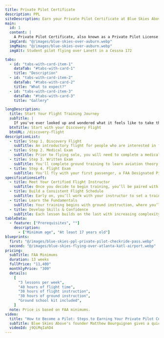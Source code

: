 ```yaml
---
title: Private Pilot Certificate
description: PPL
siteDescription: Earn your Private Pilot Certificate at Blue Skies Above in Lanett, Alabama. Start with a Discovery Flight and train with experienced CFIs to fly confidently and legally carry passengers. Financing available.
main:
  id: 1
  content: |
    A Private Pilot Certificate, also known as a Private Pilot License (PPL), allows for you to be pilot in command (PIC) and carry passengers
  imgCard: "@/images/blue-skies-over-auburn.webp"
  imgMain: "@/images/blue-skies-over-auburn.webp"
  imgAlt: Student pilot flying over Lanett in a Cessna 172

tabs:
  - id: "tabs-with-card-item-1"
    dataTab: "#tabs-with-card-1"
    title: "Description"
  - id: "tabs-with-card-item-2"
    dataTab: "#tabs-with-card-2"
    title: "What to expect?"
  - id: "tabs-with-card-item-3"
    dataTab: "#tabs-with-card-3"
    title: "Gallery"

longDescription:
  title: Start Your Flight Training Journey
  subTitle: |
    If you've ever looked up and wondered what it feels like to take the controls and navigate through the open sky, the Private Pilot Program at Blue Skies Above is your chance to turn that dream into reality. This program is designed for aspiring aviators who want the freedom to fly for personal travel or pure adventure. With our supportive team, experienced Certified Flight Instructors (CFIs), and a proven training structure, you'll be equipped with the skills and knowledge to become a confident, capable pilot. Whether your goal is weekend getaways or building a future in aviation, it all starts with one unforgettable step , schedule your discovery flight today and experience what it’s like to fly an aircraft for yourself.
  btnTitle: Start with your Discovery Flight
  btnURL: /discovery-flight
descriptionList:
  - title: Step 1. Discovery Flight
    subTitle: An introductory flight for people who are interested in flying. You fly the airplane and determine if flight training is right for you.
  - title: Step 2. Medical Exam
    subTitle: Prior to flying solo, you will need to complete a medical exam by a Aviation Medical Examiner (AME) to ensure you are fit to fly.
  - title: Step 3. Written Exam
    subTitle: You'll complete ground training to learn aviation theory, regulation, and weather. You'll have all the knowledge to pass your FAA written exam.
  - title: Step 4. Flight Exam
    subTitle: You'll fly with your first passenger, a FAA Designated Pilot Examiner (DPE) and demonstrate you meet the requirements of the Airmen Certification Standards (ACS).
specificationsLeft:
  - title: Meet Your Certified Flight Instructor
    subTitle: Once you decide to begin training, you’ll be paired with a Certified Flight Instructor (CFI). Together, you’ll create a tailored plan based on your goals and availability, backed by the full support of the Blue Skies Above team.
  - title: Build a Consistent Flight Schedule
    subTitle: Early on, you’ll work with your instructor to set a training schedule. We recommend flying 2–3 times per week to build strong retention and steady progress. More frequent lessons help reinforce key concepts and reduce the need for review.
  - title: Learn the Fundamentals
    subTitle: Your training begins with ground instruction, where you’ll study essential topics like aerodynamics, navigation, and aircraft systems. This foundation prepares you for hands-on flight lessons that start with the basics , flying straight and level, takeoffs, and landings.
  - title: Develop Skills & Confidence
    subTitle: Each lesson builds on the last with increasing complexity. You'll practice handling in-flight scenarios, improve your decision-making, and gain confidence in the cockpit. Staying consistent, studying regularly, and asking questions are the keys to your success.
tableData:
  - feature: ["Prerequisites", ""]
    description:
      - ["Minimum age", "At least 17 years old"]
blueprints:
  first: "@/images/blue-skies-ppl-private-pilot-checkride-pass.webp"
  second: "@/images/blue-skies-flying-over-atlanta-katl-airport.webp"
pricing:
  subTitle: FAA Minimums
  duration: 13 weeks
  fullPrice: "11,400"
  monthlyPrice: "309"
  details:
    [
      "3 lessons per week",
      "40 hours of flight time",
      "30 hours of flight instruction",
      "30 hours of ground instruction",
      "Ground school kit included",
    ]
  note: Price is based on FAA minimums.
video:
  title: "How to Become a Pilot: Steps to Earning Your Private Pilot Certificate in Auburn, AL"
  subTitle: Blue Skies Above's founder Matthew Bourguignon gives a quick overview of the steps needed to become a pilot and start your career with Blue Skies Above.
  videoId: j9QiMqIahD4
---
```

